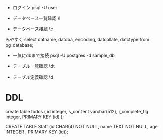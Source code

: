 - ログイン
psql -U user

- データベース一覧確認
\l

- データベース接続
\c <hoge>

みやすく
select datname, datdba, encoding, datcollate, datctype from pg_database; 

- 一気にdbまで接続
psql -U postgres -d sample_db

- テーブル一覧確認
  \dt

- テーブル定義確認
 \d <hoge>

# DDL 

create table todos (
    id integer,
    s_content varchar(512),
    i_complete_flg integer,
    PRIMARY KEY (id)
);

CREATE TABLE Staff
(id    CHAR(4)    NOT NULL,
name   TEXT       NOT NULL,
age    INTEGER    ,
PRIMARY KEY (id));
